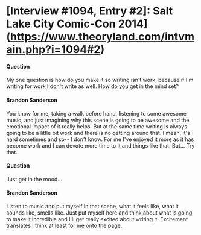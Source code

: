 # [Interview #1094, Entry #2]: Salt Lake City Comic-Con 2014](https://www.theoryland.com/intvmain.php?i=1094#2)

#### Question

My one question is how do you make it so writing isn't work, because if I'm writing for work I don't write as well. How do you get in the mind set?

#### Brandon Sanderson

You know for me, taking a walk before hand, listening to some awesome music, and just imagining why this scene is going to be awesome and the emotional impact of it really helps. But at the same time writing is always going to be a little bit work and there is no getting around that. I mean, it's hard sometimes and so-- I don't know. For me I've enjoyed it more as it has become work and I can devote more time to it and things like that. But... Try that.

#### Question

Just get in the mood...

#### Brandon Sanderson

Listen to music and put myself in that scene, what it feels like, what it sounds like, smells like. Just put myself here and think about what is going to make it incredible and I'll get really excited about writing it. Excitement translates I think at least for me onto the page.

